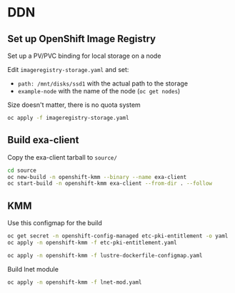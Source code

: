 # DDN

## Set up OpenShift Image Registry

Set up a PV/PVC binding for local storage on a node

Edit `imageregistry-storage.yaml` and set:
- `path: /mnt/disks/ssd1` with the actual path to the storage
- `example-node` with the name of the node (`oc get nodes`)

Size doesn't matter, there is no quota system

```bash
oc apply -f imageregistry-storage.yaml
```

## Build exa-client

Copy the exa-client tarball to `source/`

```bash
cd source
oc new-build -n openshift-kmm --binary --name exa-client
oc start-build -n openshift-kmm exa-client --from-dir . --follow
```

## KMM

Use this configmap for the build

```bash
oc get secret -n openshift-config-managed etc-pki-entitlement -o yaml | grep -v "namespace:" > etc-pki-entitlement.yaml
oc apply -n openshift-kmm -f etc-pki-entitlement.yaml

oc apply -n openshift-kmm -f lustre-dockerfile-configmap.yaml
```

Build lnet module

```bash
oc apply -n openshift-kmm -f lnet-mod.yaml
```
